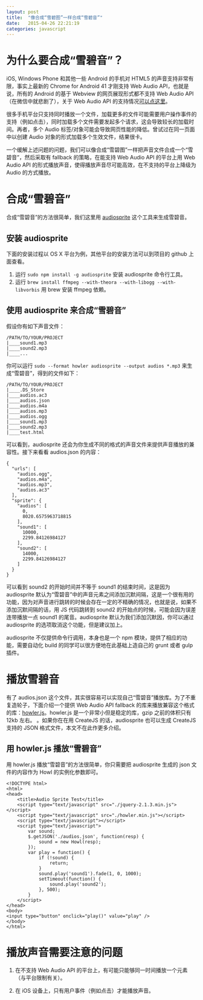 ```yaml
---
layout: post
title:  "像合成“雪碧图”一样合成“雪碧音”"
date:   2015-04-26 22:21:19
categories: javascript
---
```


# 为什么要合成“雪碧音”？

iOS, Windows Phone 和其他一些 Android 的手机对 HTML5 的声音支持非常有限，事实上最新的 Chrome for Android 41 才刚支持 Web Audio API，也就是说，所有的 Android 的基于 Webview 的网页展现形式都不支持 Web Audio API（在微信中就悲剧了），关于 Web Audio API 的支持情况[可以点这里](http://caniuse.com/#search=web%20audio%20api)。

很多手机平台只支持同时播放一个文件，加载更多的文件可能需要用户操作事件的支持（例如点击），同时加载多个文件需要发起多个请求，这会导致较长的加载时间。再者，多个 Audio 标签/对象可能会导致网页性能的降低。曾试过在同一页面中以创建 Audio 对象的形式加载多个生效文件，结果很卡。

一个缓解上述问题的问题，我们可以像合成“雪碧图”一样把声音文件合成一个“雪碧音”，然后采取有 fallback 的策略，在能支持 Web Audio API 的平台上用 Web Audio API 的形式播放声音，使得播放声音尽可能高效，在不支持的平台上降级为 Audio 的方式播放。

# 合成“雪碧音”

合成“雪碧音”的方法很简单，我们这里用 [audiosprite](https://github.com/tonistiigi/audiosprite) 这个工具来生成雪碧音。

## 安装 audiosprite

下面的安装过程以 OS X 平台为例，其他平台的安装方法可以到项目的 github 上面查看。

1. 运行 `sudo npm install -g audiosprite` 安装 audiosprite 命令行工具。
2. 运行 `brew install ffmpeg --with-theora --with-libogg --with-libvorbis` 用 brew 安装 ffmpeg 依赖。

## 使用 audiosprite 来合成“雪碧音”

假设你有如下声音文件：

    /PATH/TO/YOUR/PROJECT
    |____sound1.mp3
    |____sound2.mp3
    |____...

你可以运行 `sudo --format howler audiosprite --output audios *.mp3` 来生成“雪碧音”，得到的文件如下：

    /PATH/TO/YOUR/PROJECT
    |____.DS_Store
    |____audios.ac3
    |____audios.json
    |____audios.m4a
    |____audios.mp3
    |____audios.ogg
    |____sound1.mp3
    |____sound2.mp3
    |____test.html

可以看到，audiosprite 还会为你生成不同的格式的声音文件来提供声音播放的兼容性。接下来看看 audios.json 的内容：

    {
      "urls": [
        "audios.ogg",
        "audios.m4a",
        "audios.mp3",
        "audios.ac3"
      ],
      "sprite": {
        "audios": [
          0,
          8020.6575963718815
        ],
        "sound1": [
          10000,
          2299.84126984127
        ],
        "sound2": [
          14000,
          2299.84126984127
        ]
      }
    }

可以看到 sound2 的开始时间并不等于 sound1 的结束时间，这是因为 audiosprite 默认为“雪碧音”中的声音元素之间添加沉默间隔，这是一个很有用的功能，因为对声音进行跳转的时候会存在一定的不精确的情况，也就是说，如果不添加沉默间隔的话，用 JS 代码跳转到 sound2 的开始点的时候，可能会因为误差连带播放一点 sound1 的尾音。audiosprite 默认为我们添加沉默因，你可以通过 audiosprite 的选项取消这个功能，但是建议加上。

audiosprite 不仅提供命令行调用，本身也是一个 npm 模块，提供了相应的功能，需要自动化 build 的同学可以很方便地在此基础上造自己的 grunt 或者 gulp 插件。

# 播放雪碧音

有了 audios.json 这个文件，其实很容易可以实现自己“雪碧音”播放库。为了不重复造轮子，下面介绍一个提供 Web Audio API fallback 的库来播放兼容这个格式的库：[howler.js](https://github.com/goldfire/howler.js)。howler.js 是一个非常小但是稳定的库，gzip 之前的体积只有 12kb 左右。
。如果你在在用 CreateJS 的话，audiosprite 也可以生成 CreateJS 支持的 JSON 格式文件，本文不在此作更多介绍。

## 用 howler.js 播放“雪碧音”

用 howler.js 播放“雪碧音”的方法很简单，你只需要把 audiosprite 生成的 json 文件的内容作为 Howl 的实例化参数即可。

    <!DOCTYPE html>
    <html>
    <head>
        <title>Audio Sprite Test</title>
        <script type="text/javascript" src="./jquery-2.1.3.min.js"></script>
        <script type="text/javascript" src="./howler.min.js"></script>
        <script type="text/javascript"></script>
        <script type="text/javascript">
            var sound;
            $.getJSON('./audios.json', function(resp) {
                sound = new Howl(resp);
            });
            var play = function() {
                if (!sound) {
                    return;
                }
                sound.play('sound1').fade(1, 0, 1000);
                setTimeout(function() {
                    sound.play('sound2');
                }, 500);
            }
        </script>
    </head>
    <body>
    <input type="button" onclick="play()" value="play" />
    </body>
    </html>

# 播放声音需要注意的问题

1. 在不支持 Web Audio API 的平台上，有可能只能够同一时间播放一个元素（与平台限制有关）。

2. 在 iOS 设备上，只有用户事件（例如点击）才能播放声音。
